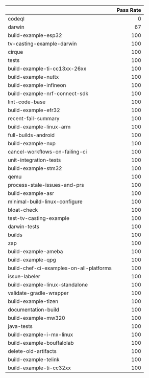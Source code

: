 |                                         |   Pass Rate |
|:----------------------------------------|------------:|
| codeql                                  |           0 |
| darwin                                  |          67 |
| build-example-esp32                     |         100 |
| tv-casting-example-darwin               |         100 |
| cirque                                  |         100 |
| tests                                   |         100 |
| build-example-ti-cc13xx-26xx            |         100 |
| build-example-nuttx                     |         100 |
| build-example-infineon                  |         100 |
| build-example-nrf-connect-sdk           |         100 |
| lint-code-base                          |         100 |
| build-example-efr32                     |         100 |
| recent-fail-summary                     |         100 |
| build-example-linux-arm                 |         100 |
| full-builds-android                     |         100 |
| build-example-nxp                       |         100 |
| cancel-workflows-on-failing-ci          |         100 |
| unit-integration-tests                  |         100 |
| build-example-stm32                     |         100 |
| qemu                                    |         100 |
| process-stale-issues-and-prs            |         100 |
| build-example-asr                       |         100 |
| minimal-build-linux-configure           |         100 |
| bloat-check                             |         100 |
| test-tv-casting-example                 |         100 |
| darwin-tests                            |         100 |
| builds                                  |         100 |
| zap                                     |         100 |
| build-example-ameba                     |         100 |
| build-example-qpg                       |         100 |
| build-chef-ci-examples-on-all-platforms |         100 |
| issue-labeler                           |         100 |
| build-example-linux-standalone          |         100 |
| validate-gradle-wrapper                 |         100 |
| build-example-tizen                     |         100 |
| documentation-build                     |         100 |
| build-example-mw320                     |         100 |
| java-tests                              |         100 |
| build-example-i-mx-linux                |         100 |
| build-example-bouffalolab               |         100 |
| delete-old-artifacts                    |         100 |
| build-example-telink                    |         100 |
| build-example-ti-cc32xx                 |         100 |